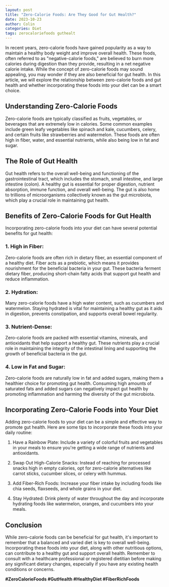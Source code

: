 ```yaml
---
layout: post
title: "Zero-Calorie Foods: Are They Good for Gut Health?"
date: 2023-10-23
author: Colin
categories: Diet
tags: zerocaloriefoods guthealt
---
```


In recent years, zero-calorie foods have gained popularity as a way to maintain a healthy body weight and improve overall health. These foods, often referred to as "negative-calorie foods," are believed to burn more calories during digestion than they provide, resulting in a net negative calorie intake. While the concept of zero-calorie foods may sound appealing, you may wonder if they are also beneficial for gut health. In this article, we will explore the relationship between zero-calorie foods and gut health and whether incorporating these foods into your diet can be a smart choice.

## Understanding Zero-Calorie Foods

Zero-calorie foods are typically classified as fruits, vegetables, or beverages that are extremely low in calories. Some common examples include green leafy vegetables like spinach and kale, cucumbers, celery, and certain fruits like strawberries and watermelon. These foods are often high in fiber, water, and essential nutrients, while also being low in fat and sugar.

## The Role of Gut Health

Gut health refers to the overall well-being and functioning of the gastrointestinal tract, which includes the stomach, small intestine, and large intestine (colon). A healthy gut is essential for proper digestion, nutrient absorption, immune function, and overall well-being. The gut is also home to trillions of microorganisms collectively known as the gut microbiota, which play a crucial role in maintaining gut health.

## Benefits of Zero-Calorie Foods for Gut Health

Incorporating zero-calorie foods into your diet can have several potential benefits for gut health:

### 1. High in Fiber: 
Zero-calorie foods are often rich in dietary fiber, an essential component of a healthy diet. Fiber acts as a prebiotic, which means it provides nourishment for the beneficial bacteria in your gut. These bacteria ferment dietary fiber, producing short-chain fatty acids that support gut health and reduce inflammation.

### 2. Hydration:
Many zero-calorie foods have a high water content, such as cucumbers and watermelon. Staying hydrated is vital for maintaining a healthy gut as it aids in digestion, prevents constipation, and supports overall bowel regularity.

### 3. Nutrient-Dense:
Zero-calorie foods are packed with essential vitamins, minerals, and antioxidants that help support a healthy gut. These nutrients play a crucial role in maintaining the integrity of the intestinal lining and supporting the growth of beneficial bacteria in the gut.

### 4. Low in Fat and Sugar: 
Zero-calorie foods are naturally low in fat and added sugars, making them a healthier choice for promoting gut health. Consuming high amounts of saturated fats and added sugars can negatively impact gut health by promoting inflammation and harming the diversity of the gut microbiota.

## Incorporating Zero-Calorie Foods into Your Diet

Adding zero-calorie foods to your diet can be a simple and effective way to promote gut health. Here are some tips to incorporate these foods into your daily routine:

1. Have a Rainbow Plate: Include a variety of colorful fruits and vegetables in your meals to ensure you're getting a wide range of nutrients and antioxidants.

2. Swap Out High-Calorie Snacks: Instead of reaching for processed snacks high in empty calories, opt for zero-calorie alternatives like carrot sticks, cucumber slices, or celery with hummus.

3. Add Fiber-Rich Foods: Increase your fiber intake by including foods like chia seeds, flaxseeds, and whole grains in your diet.

4. Stay Hydrated: Drink plenty of water throughout the day and incorporate hydrating foods like watermelon, oranges, and cucumbers into your meals.

## Conclusion

While zero-calorie foods can be beneficial for gut health, it's important to remember that a balanced and varied diet is key to overall well-being. Incorporating these foods into your diet, along with other nutritious options, can contribute to a healthy gut and support overall health. Remember to consult with a healthcare professional or registered dietitian before making any significant dietary changes, especially if you have any existing health conditions or concerns.

**#ZeroCalorieFoods #GutHealth #HealthyDiet #FiberRichFoods**